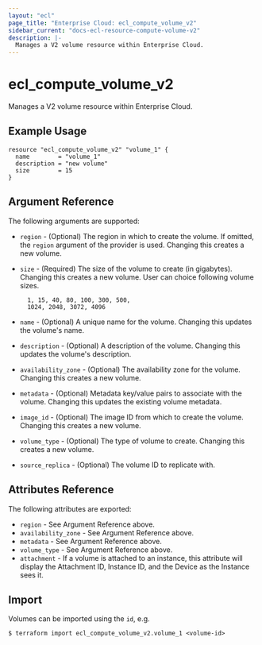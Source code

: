 ```yaml
---
layout: "ecl"
page_title: "Enterprise Cloud: ecl_compute_volume_v2"
sidebar_current: "docs-ecl-resource-compute-volume-v2"
description: |-
  Manages a V2 volume resource within Enterprise Cloud.
---
```


# ecl\_compute\_volume\_v2

Manages a V2 volume resource within Enterprise Cloud.

## Example Usage

```hcl
resource "ecl_compute_volume_v2" "volume_1" {
  name        = "volume_1"
  description = "new volume"
  size        = 15
}
```

## Argument Reference

The following arguments are supported:

* `region` - (Optional) The region in which to create the volume. If
    omitted, the `region` argument of the provider is used. Changing this
    creates a new volume.

* `size` - (Required) The size of the volume to create (in gigabytes). Changing
    this creates a new volume.
    User can choice following volume sizes. 

        1, 15, 40, 80, 100, 300, 500,
        1024, 2048, 3072, 4096

* `name` - (Optional) A unique name for the volume. Changing this updates the
    volume's name.

* `description` - (Optional) A description of the volume. Changing this updates
    the volume's description.

* `availability_zone` - (Optional) The availability zone for the volume.
    Changing this creates a new volume.

* `metadata` - (Optional) Metadata key/value pairs to associate with the volume.
    Changing this updates the existing volume metadata.

* `image_id` - (Optional) The image ID from which to create the volume.
    Changing this creates a new volume.

* `volume_type` - (Optional) The type of volume to create.
    Changing this creates a new volume.

* `source_replica` - (Optional) The volume ID to replicate with.


## Attributes Reference

The following attributes are exported:

* `region` - See Argument Reference above.
* `availability_zone` - See Argument Reference above.
* `metadata` - See Argument Reference above.
* `volume_type` - See Argument Reference above.
* `attachment` - If a volume is attached to an instance, this attribute will
    display the Attachment ID, Instance ID, and the Device as the Instance
    sees it.

## Import

Volumes can be imported using the `id`, e.g.

```
$ terraform import ecl_compute_volume_v2.volume_1 <volume-id>
```
